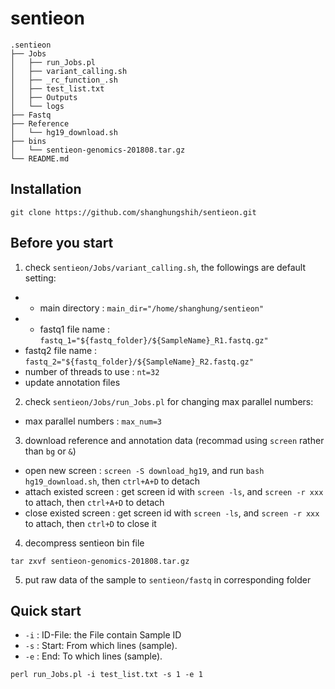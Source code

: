 # sentieon

    .sentieon
    ├── Jobs    
    │   ├── run_Jobs.pl
    │   ├── variant_calling.sh
    │   ├── _rc_function_.sh
    │   ├── test_list.txt
    │   ├── Outputs
    │   └── logs
    ├── Fastq                   
    ├── Reference
    │   └── hg19_download.sh
    ├── bins    
    │   └── sentieon-genomics-201808.tar.gz
    └── README.md

## Installation
``` shell
git clone https://github.com/shanghungshih/sentieon.git
```

## Before you start
1. check `sentieon/Jobs/variant_calling.sh`, the followings are default setting:
  - - main directory : `main_dir="/home/shanghung/sentieon"`
  - - fastq1 file name : `fastq_1="${fastq_folder}/${SampleName}_R1.fastq.gz"`
  - fastq2 file name : `fastq_2="${fastq_folder}/${SampleName}_R2.fastq.gz"`
  - number of threads to use : `nt=32`
  - update annotation files

2. check `sentieon/Jobs/run_Jobs.pl` for changing max parallel numbers:
  - max parallel numbers : `max_num=3`

3. download reference and annotation data (recommad using `screen` rather than `bg` or `&`)
  - open new screen : `screen -S download_hg19`, and run `bash hg19_download.sh`, then `ctrl+A+D` to detach
  - attach existed screen : get screen id with `screen -ls`, and `screen -r xxx` to attach, then `ctrl+A+D` to detach
  - close existed screen : get screen id with `screen -ls`, and `screen -r xxx` to attach, then `ctrl+D` to close it

4. decompress sentieon bin file
``` shell
tar zxvf sentieon-genomics-201808.tar.gz
```

5. put raw data of the sample to `sentieon/fastq` in corresponding folder 

## Quick start
* `-i` : ID-File: the File contain Sample ID
* `-s` : Start: From which lines (sample).
* `-e` : End: To which lines (sample).
``` shell
perl run_Jobs.pl -i test_list.txt -s 1 -e 1
```

